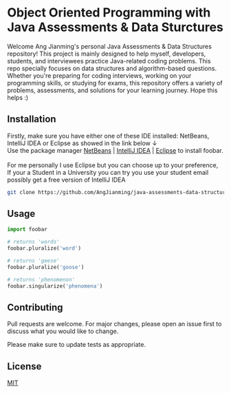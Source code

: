 # Object Oriented Programming with Java Assessments & Data Sturctures
Welcome Ang Jianming's personal Java Assessments & Data Structures repository! This project is mainly designed to help myself, developers, students, and interviewees practice Java-related coding problems. This repo specially focuses on data structures and algorithm-based questions. Whether you're preparing for coding interviews, working on your programming skills, or studying for exams, this repository offers a variety of problems, assessments, and solutions for your learning journey. Hope this helps :)

## Installation
Firstly, make sure you have either one of these IDE installed: NetBeans, IntelliJ IDEA or Eclipse as showed in the link below &#8595;
<br>Use the package manager [NetBeans](https://netbeans.apache.org/front/main/download/) | [IntelliJ IDEA](https://www.jetbrains.com/idea/download/?section=windows) | [Eclipse](https://www.eclipse.org/downloads/) to install foobar.
<br>
<br>For me personally I use Eclipse but you can choose up to your preference,
<br>If your a Student in a University you can try you use your student email 
<br>possibly get a free version of IntelliJ IDEA

```bash
git clone https://github.com/AngJianming/java-assessments-data-structures.git
```

## Usage

```python
import foobar

# returns 'words'
foobar.pluralize('word')

# returns 'geese'
foobar.pluralize('goose')

# returns 'phenomenon'
foobar.singularize('phenomena')
```

## Contributing

Pull requests are welcome. For major changes, please open an issue first
to discuss what you would like to change.

Please make sure to update tests as appropriate.

## License

[MIT](https://choosealicense.com/licenses/mit/)
